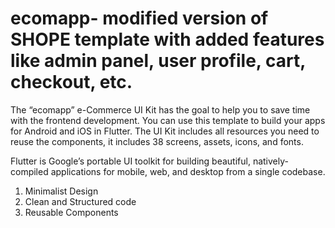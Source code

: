 
# ecomapp- modified version of SHOPE template with added features like admin panel, user profile, cart, checkout, etc.

The “ecomapp” e-Commerce UI Kit has the goal to help you to save time with the frontend development. You can use this template to build your apps for Android and iOS in Flutter. The UI Kit includes all resources you need to reuse the components, it includes 38 screens, assets, icons, and fonts.

Flutter is Google’s portable UI toolkit for building beautiful, natively-compiled applications for mobile, web, and desktop from a single codebase.

<ol><li>Minimalist Design</li><li>Clean and Structured code</li><li>Reusable Components</li></ol>

